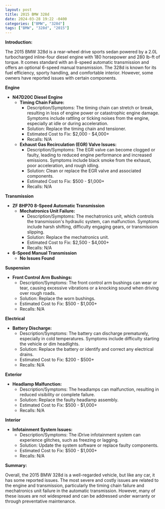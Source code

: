 ```yaml
---
layout: post
title: 2015 BMW 328d
date: 2024-03-28 19:22 -0400
categories: ["BMW", "328d"]
tags: ["BMW", "328d", "2015"]
---
```

**Introduction:**

The 2015 BMW 328d is a rear-wheel drive sports sedan powered by a 2.0L turbocharged inline-four diesel engine with 180 horsepower and 280 lb-ft of torque. It comes standard with an 8-speed automatic transmission and offers an optional 6-speed manual transmission. The 328d is known for its fuel efficiency, sporty handling, and comfortable interior. However, some owners have reported issues with certain components.

**Engine**

* **N47D20C Diesel Engine**
    * **Timing Chain Failure:**
        * Description/Symptoms: The timing chain can stretch or break, resulting in loss of engine power or catastrophic engine damage. Symptoms include rattling or ticking noises from the engine, especially at idle or during acceleration.
        * Solution: Replace the timing chain and tensioner.
        * Estimated Cost to Fix: $2,000 - $4,000+
        * Recalls: N/A
    * **Exhaust Gas Recirculation (EGR) Valve Issues:**
        * Description/Symptoms: The EGR valve can become clogged or faulty, leading to reduced engine performance and increased emissions. Symptoms include black smoke from the exhaust, poor acceleration, and rough idling.
        * Solution: Clean or replace the EGR valve and associated components.
        * Estimated Cost to Fix: $500 - $1,000+
        * Recalls: N/A

**Transmission**

* **ZF 8HP70 8-Speed Automatic Transmission**
    * **Mechatronics Unit Failure:**
        * Description/Symptoms: The mechatronics unit, which controls the transmission's hydraulic system, can malfunction. Symptoms include harsh shifting, difficulty engaging gears, or transmission slipping.
        * Solution: Replace the mechatronics unit.
        * Estimated Cost to Fix: $2,500 - $4,000+
        * Recalls: N/A
* **6-Speed Manual Transmission**
    * **No Issues Found**

**Suspension**

* **Front Control Arm Bushings:**
    * Description/Symptoms: The front control arm bushings can wear or tear, causing excessive vibrations or a knocking sound when driving over rough roads.
    * Solution: Replace the worn bushings.
    * Estimated Cost to Fix: $500 - $1,000+
    * Recalls: N/A

**Electrical**

* **Battery Discharge:**
    * Description/Symptoms: The battery can discharge prematurely, especially in cold temperatures. Symptoms include difficulty starting the vehicle or dim headlights.
    * Solution: Replace the battery or identify and correct any electrical drains.
    * Estimated Cost to Fix: $200 - $500+
    * Recalls: N/A

**Exterior**

* **Headlamp Malfunction:**
    * Description/Symptoms: The headlamps can malfunction, resulting in reduced visibility or complete failure.
    * Solution: Replace the faulty headlamp assembly.
    * Estimated Cost to Fix: $500 - $1,000+
    * Recalls: N/A

**Interior**

* **Infotainment System Issues:**
    * Description/Symptoms: The iDrive infotainment system can experience glitches, such as freezing or lagging.
    * Solution: Update the system software or replace faulty components.
    * Estimated Cost to Fix: $500 - $1,000+
    * Recalls: N/A

**Summary:**

Overall, the 2015 BMW 328d is a well-regarded vehicle, but like any car, it has some reported issues. The most severe and costly issues are related to the engine and transmission, particularly the timing chain failure and mechatronics unit failure in the automatic transmission. However, many of these issues are not widespread and can be addressed under warranty or through preventative maintenance.
